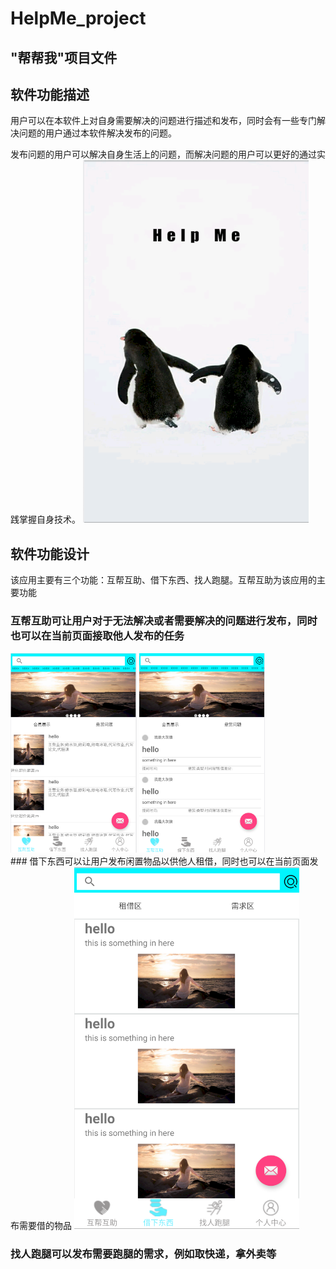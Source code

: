 # HelpMe_project
## "帮帮我"项目文件
## 软件功能描述
用户可以在本软件上对自身需要解决的问题进行描述和发布，同时会有一些专门解决问题的用户通过本软件解决发布的问题。

发布问题的用户可以解决自身生活上的问题，而解决问题的用户可以更好的通过实践掌握自身技术。
<img src = "https://github.com/code-killerr/HelpMe_project/blob/master/1.png">
## 软件功能设计
该应用主要有三个功能：互帮互助、借下东西、找人跑腿。互帮互助为该应用的主要功能

### 互帮互助可让用户对于无法解决或者需要解决的问题进行发布，同时也可以在当前页面接取他人发布的任务
<div style="float:left">
<img src = "https://github.com/code-killerr/HelpMe_project/blob/master/2.png" width = 40%>
<img src = "https://github.com/code-killerr/HelpMe_project/blob/master/3.png" width = 40%>
</div>
### 借下东西可以让用户发布闲置物品以供他人租借，同时也可以在当前页面发布需要借的物品

<img src = "https://github.com/code-killerr/HelpMe_project/blob/master/4.png">

### 找人跑腿可以发布需要跑腿的需求，例如取快递，拿外卖等






